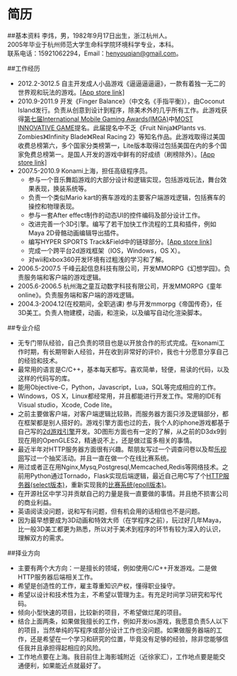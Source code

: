 简历
======
##基本资料
李炜，男，1982年9月17日出生，浙江杭州人。  
2005年毕业于杭州师范大学生命科学院环境科学专业，本科。  
联系电话：15921062294，Email：henyouqian@gmail.com。

##工作经历
* 2012.2-3012.5 自主开发成人小品游戏《逼逼逼逼逼》，一款有着独一无二的世界观和玩法的游戏。<a href="https://itunes.apple.com/cn/app/bi-bi-bi-bi-bi/id547257609?mt=8">[App store link]</a>
* 2010.9-2011.9 开发《Finger Balance》（中文名《手指平衡》），由Coconut Island发行。负责从创意到设计到程序，除美术外的几乎所有工作。此游戏获得<a href="http://www.imgawards.com/EN/previous-years-7th.php">第七届International Mobile Gaming Awards(IMGA)</a>中<a href="http://www.imgawards.com/EN/previous-years-fiche.php?gameid=718&categoryid=16&starDate=2010&endDate=2012&imga=7">MOST INNOVATIVE GAME</a>提名。此届提名中不乏《Fruit Ninja》《Plants vs. Zombies》《Infinity Blade》《Real Racing 2》等知名作品。此游戏取得过美国收费总榜第六，多个国家分类榜第一，Lite版本取得过包括美国在内的多个国家免费总榜第一。是国人开发的游戏中鲜有的好成绩（刷榜除外）。<a href="https://itunes.apple.com/us/app/finger-balance/id368180844?mt=8">[App store link]</a>
* 2007.5-2010.9 Konami上海，担任高级程序员。
  * 参与一个音乐舞蹈游戏的大部分设计和逻辑实现，包括游戏玩法，舞台效果表现，换装系统等。
  * 负责一个类似Mario kart的赛车游戏的主要客户端游戏逻辑，包括赛车的操控和物理表现。
  * 参与一套After effect制作的动态UI的控件编码及部分设计工作。
  * 改进完善一个3D引擎。编写了若干加快工作流程的工具和插件，例如Maya 2D骨骼动画编辑导出插件。
  * 编写HYPER SPORTS Track&Field中的链球部分。<a href="https://itunes.apple.com/jp/app/hyper-sports-track-field/id368489398?l=en&mt=8">[App store link]</a>
  * 完成一个跨平台2d游戏框架（IOS，Windows，OS X）。
  * 对wii和xbox360开发环境有过粗浅的学习和了解。
* 2006.5-2007.5 千峰云起信息科技有限公司，开发MMORPG《幻想学园》。负责服务端和客户端的游戏逻辑。
* 2005.6-2006.5 杭州海之童互动数字科技有限公司，开发MMORPG《童年online》。负责服务端和客户端的游戏逻辑。
* 2004.3-2004.12(在校期间，全职逃课) 参与开发mmorpg《帝国传奇》，任3D美工。负责人物建模，动画，和渲染，以及编写自动化渲染脚本。

##专业介绍
* 无专门带队经验，自己负责的项目也是以开放合作的形式完成。在konami工作时期，有长期带新人经验，并在收到非常好的评价，我也十分愿意分享自己的经验和技术。
* 最常用的语言是C/C++，基本每天都写。喜欢简单，轻便，易读的代码，以及这样的代码写的库。
* 能用Objective-C，Python，Javascript，Lua，SQL等完成相应的工作。
* Windows，OS X，Linux都经常用，并且都能进行开发工作。常用的IDE有Visual studio，Xcode, Code lite。
* 之前主要做客户端，对客户端逻辑比较熟，而服务器方面只涉及逻辑部分，都在框架都是别人搭好的。游戏引擎方面也过的去，我个人的iphone游戏都基于自己写的<a href="https://github.com/henyouqian/lwtf">2d游戏引擎</a>开发。3D图形方面也有一定的了解，从之前的D3dx9到现在用的OpenGLES2，精通说不上，还是做过蛮多相关的事情。
* 最近半年对HTTP服务器方面很有兴趣。帮朋友写过一个调查问卷以及帮<a href="http://www.letv.com/">乐视网</a>写过一个抽奖活动。并且一直在做一个在线比赛系统。
* 用过或者正在用Nginx,Mysq,Postgresql,Memcached,Redis等网络技术。之前用Python通过Tornado，Flask实现后端逻辑，最近自己用C写了个<a href="https://github.com/henyouqian/local_httpd">HTTP服务器(select版本)</a>，重新实现我的<a href="https://github.com/henyouqian/cmatch2">比赛系统(epoll版本)</a>。
* 在开源社区中学习并贡献自己的力量是我一直要做的事情。并且绝不损害公司的商业利益。
* 英语阅读没问题，说和写有问题，但有机会用的话相信也不是问题。
* 因为最早想要成为3D动画和特效大师（在学程序之前），玩过好几年Maya，比一般3D美工都更为熟悉，所以对于美术到程序的环节有较为深入的认识，理解双方的需求。

##择业方向
* 主要有两个大方向：一是擅长的领域，例如使用C/C++开发游戏。二是做HTTP服务器后端相关工作。
* 希望是创造性的工作，雇主尊重知识产权，懂得职业操守。
* 希望以设计和技术性为主，不希望以管理为主。有充足时间学习研究和写代码。
* 倾向小型快速的项目，比较新的项目，不希望做烂尾的项目。
* 结合上面两条，如果做我擅长的工作，例如开发ios游戏，我愿意负责5人以下的项目，当然单纯的写程序或部分设计工作也没问题。如果做服务器端的工作，还是希望在一个学习和研究的位置，毕竟没有足够的经验，除非您能够信任我并且承担得起相应的风险。
* 工作地点要在上海。我目前住上海影城附近（近徐家汇），工作地点要是能交通便利，如果能近点就最好了。

